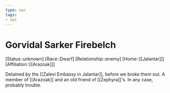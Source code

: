 ```yaml
---
type: npc
tags: 
- npc
---
```


# Gorvidal Sarker Firebelch
[Status::unknown]
[Race::Dwarf]
[Relationship::enemy]
[Home::[[Jalantar]]]
[Affiliation::[[Arazoak]]]

Detained by the [[Zalevi Embassy in Jalantar]], before we broke them out. A member of [[Arazoak]] and an old friend of [[Zephyra]]'s. In any case, probably trouble.

